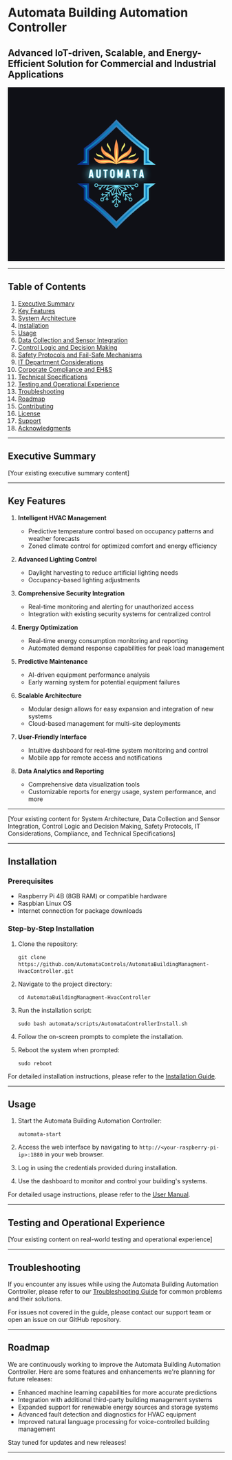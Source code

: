 # Automata Building Automation Controller

## Advanced IoT-driven, Scalable, and Energy-Efficient Solution for Commercial and Industrial Applications

![Automata Logo](https://github.com/AutomataControls/AutomataBuildingManagment-HvacController/blob/main/splash.png?raw=true)

---

## Table of Contents
1. [Executive Summary](#executive-summary)
2. [Key Features](#key-features)
3. [System Architecture](#system-architecture)
4. [Installation](#installation)
5. [Usage](#usage)
6. [Data Collection and Sensor Integration](#data-collection-and-sensor-integration)
7. [Control Logic and Decision Making](#control-logic-and-decision-making)
8. [Safety Protocols and Fail-Safe Mechanisms](#safety-protocols-and-fail-safe-mechanisms)
9. [IT Department Considerations](#it-department-considerations)
10. [Corporate Compliance and EH&S](#corporate-compliance-and-ehs)
11. [Technical Specifications](#technical-specifications)
12. [Testing and Operational Experience](#testing-and-operational-experience)
13. [Troubleshooting](#troubleshooting)
14. [Roadmap](#roadmap)
15. [Contributing](#contributing)
16. [License](#license)
17. [Support](#support)
18. [Acknowledgments](#acknowledgments)

---

## Executive Summary

[Your existing executive summary content]

---

## Key Features

1. **Intelligent HVAC Management**
   - Predictive temperature control based on occupancy patterns and weather forecasts
   - Zoned climate control for optimized comfort and energy efficiency

2. **Advanced Lighting Control**
   - Daylight harvesting to reduce artificial lighting needs
   - Occupancy-based lighting adjustments

3. **Comprehensive Security Integration**
   - Real-time monitoring and alerting for unauthorized access
   - Integration with existing security systems for centralized control

4. **Energy Optimization**
   - Real-time energy consumption monitoring and reporting
   - Automated demand response capabilities for peak load management

5. **Predictive Maintenance**
   - AI-driven equipment performance analysis
   - Early warning system for potential equipment failures

6. **Scalable Architecture**
   - Modular design allows for easy expansion and integration of new systems
   - Cloud-based management for multi-site deployments

7. **User-Friendly Interface**
   - Intuitive dashboard for real-time system monitoring and control
   - Mobile app for remote access and notifications

8. **Data Analytics and Reporting**
   - Comprehensive data visualization tools
   - Customizable reports for energy usage, system performance, and more

---

[Your existing content for System Architecture, Data Collection and Sensor Integration, Control Logic and Decision Making, Safety Protocols, IT Considerations, Compliance, and Technical Specifications]

---

## Installation

### Prerequisites
- Raspberry Pi 4B (8GB RAM) or compatible hardware
- Raspbian Linux OS
- Internet connection for package downloads

### Step-by-Step Installation
1. Clone the repository:
   ```
   git clone https://github.com/AutomataControls/AutomataBuildingManagment-HvacController.git
   ```

2. Navigate to the project directory:
   ```
   cd AutomataBuildingManagment-HvacController
   ```

3. Run the installation script:
   ```
   sudo bash automata/scripts/AutomataControllerInstall.sh
   ```

4. Follow the on-screen prompts to complete the installation.

5. Reboot the system when prompted:
   ```
   sudo reboot
   ```

For detailed installation instructions, please refer to the [Installation Guide](docs/INSTALLATION.md).

---

## Usage

1. Start the Automata Building Automation Controller:
   ```
   automata-start
   ```

2. Access the web interface by navigating to `http://<your-raspberry-pi-ip>:1880` in your web browser.

3. Log in using the credentials provided during installation.

4. Use the dashboard to monitor and control your building's systems.

For detailed usage instructions, please refer to the [User Manual](docs/USER_MANUAL.md).

---

## Testing and Operational Experience

[Your existing content on real-world testing and operational experience]

---

## Troubleshooting

If you encounter any issues while using the Automata Building Automation Controller, please refer to our [Troubleshooting Guide](docs/TROUBLESHOOTING.md) for common problems and their solutions.

For issues not covered in the guide, please contact our support team or open an issue on our GitHub repository.

---

## Roadmap

We are continuously working to improve the Automata Building Automation Controller. Here are some features and enhancements we're planning for future releases:

- Enhanced machine learning capabilities for more accurate predictions
- Integration with additional third-party building management systems
- Expanded support for renewable energy sources and storage systems
- Advanced fault detection and diagnostics for HVAC equipment
- Improved natural language processing for voice-controlled building management

Stay tuned for updates and new releases!

---

